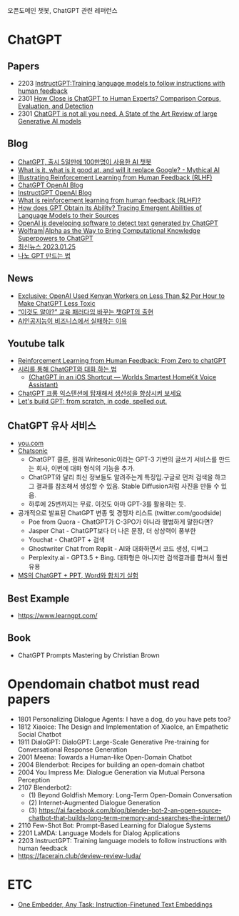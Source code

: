 오픈도메인 챗봇, ChatGPT 관련 레퍼런스

# ChatGPT

## Papers
- 2203 [InstructGPT:Training language models to follow instructions with human feedback](https://arxiv.org/abs/2203.02155)
- 2301 [How Close is ChatGPT to Human Experts? Comparison Corpus, Evaluation, and Detection](https://paperswithcode.com/paper/how-close-is-chatgpt-to-human-experts)
- 2301 [ChatGPT is not all you need. A State of the Art Review of large Generative AI models](https://arxiv.org/abs/2301.04655)

## Blog
- [ChatGPT, 출시 5일만에 100만명이 사용한 AI 챗봇](https://modulabs.co.kr/blog/chatgpt/)
- [What is it, what is it good at, and will it replace Google? - Mythical AI](https://mythicalai.substack.com/p/chatgpt-what-is-it-what-is-it-good?fbclid=IwAR0N-jFqLjsB2qmTKB_uQS8BAbUN_I412UbAL17nOvFAuIJlQ-ZmwRM7az0)
- [Illustrating Reinforcement Learning from Human Feedback (RLHF)](https://huggingface.co/blog/rlhf?fbclid=IwAR3VqGfFYw_IpgaDalW-JRfOnNch8oZGzCX1NPKoAiJuDzfFQsDiwsUT9SI)
- [ChatGPT OpenAI Blog](https://openai.com/blog/chatgpt)
- [InstructGPT OpenAI Blog](https://openai.com/blog/instruction-following/)
- [What is reinforcement learning from human feedback (RLHF)?](https://bdtechtalks.com/2023/01/16/what-is-rlhf/?fbclid=IwAR29tmcMBQlVWd6ddmhgfkf-4Pu8uWi10e_NAJ4ddqyAMJnvQKZRHXsqGbQ)
- [How does GPT Obtain its Ability? Tracing Emergent Abilities of Language Models to their Sources](https://yaofu.notion.site/How-does-GPT-Obtain-its-Ability-Tracing-Emergent-Abilities-of-Language-Models-to-their-Sources-b9a57ac0fcf74f30a1ab9e3e36fa1dc1)
- [OpenAI is developing software to detect text generated by ChatGPT](https://www.theregister.com/2023/01/09/in_brief_ai/)
- [Wolfram|Alpha as the Way to Bring Computational Knowledge Superpowers to ChatGPT](https://writings.stephenwolfram.com/2023/01/wolframalpha-as-the-way-to-bring-computational-knowledge-superpowers-to-chatgpt/)
- [최신뉴스 2023.01.25](https://hipgyung.tistory.com/entry/2023-ChatGPT-%EA%B4%80%EB%A0%A8-%EC%B5%9C%EC%8B%A0-%EC%86%8C%EC%8B%9D-%EC%A0%95%EB%A6%AC-%EC%82%AC%EC%9A%A9%EB%9F%89-DAU-MAU-%EC%9D%B4%EC%9A%A9%EC%9E%90-%EC%88%98-Microsoft-%ED%88%AC%EC%9E%90-GPT-4-Google-DeepMind-LaMDA-Sparrow-Youcom-Perplexityai-Bing)
- [나노 GPT 만드는 법](https://github.com/karpathy/nanoGPT)

## News
- [Exclusive: OpenAI Used Kenyan Workers on Less Than $2 Per Hour to Make ChatGPT Less Toxic](https://time.com/6247678/openai-chatgpt-kenya-workers/?fbclid=IwAR2CqZsv-X7TxubGz_DEpeqe0KBMVfGrFI9pf0QkOAs_ZvqdE--m3EhETYI)
- [“이것도 알아?” 교육 패러다임 바꾸는 챗GPT의 출현
](http://weekly.chosun.com/news/articleViewAmp.html?idxno=23943&fbclid=IwAR3ZFsGf2Wlm4sZexBMfKqgmokdj5B0ZflapJHDheymlr22dWyrXYQutsRA)
- [AI인공지능이 비즈니스에서 실패하는 이유](https://news.mt.co.kr/mtview.php?no=2023012417452489776&fbclid=IwAR0D8mEi6v0qTTbGZvUxaFHwPZiI70zEHQg3xj6MDQc7Zt6E4g_9hGKLekU)

## Youtube talk
- [Reinforcement Learning from Human Feedback: From Zero to chatGPT](https://www.youtube.com/watch?app=desktop&v=2MBJOuVq380&fbclid=IwAR2rEKLZYEXeSAPGSyKRu2oGzXQP2Mcu1HYDghbwYkw9HRhRb68FrxHU7dc)
- [시리를 통해 ChatGPT와 대화 하는 법](https://www.youtube.com/watch?v=THeet9bbphw)
  - [(ChatGPT in an iOS Shortcut — Worlds Smartest HomeKit Voice Assistant)](https://matemarschalko.medium.com/chatgpt-in-an-ios-shortcut-worlds-smartest-homekit-voice-assistant-9a33b780007a)
- [ChatGPT 크롬 익스텐션에 탑재해서 생산성을 향상시켜 보세요](https://www.youtube.com/watch?v=eQQq7SwGM6E)
- [Let's build GPT: from scratch, in code, spelled out.](https://www.youtube.com/watch?v=kCc8FmEb1nY)

## ChatGPT 유사 서비스
- [you.com](https://you.com/)
- [Chatsonic](https://writesonic.com/chat)
  - ChatGPT 클론, 원래 Writesonic이라는 GPT-3 기반의 글쓰기 서비스를 만드는 회사, 이번에 대화 형식의 기능을 추가.
  - ChatGPT와 달리 최신 정보들도 알려주는게 특징입.구글로 먼저 검색을 하고 그 결과를 참조해서 생성할 수 있음. Stable Diffusion처럼 사진을 만들 수 있음.
  - 하루에 25번까지는 무료. 이것도 아마 GPT-3를 활용하는 듯. 
- 공개적으로 발표된 ChatGPT 변종 및 경쟁자 리스트 (twitter.com/goodside)
  - Poe from Quora - ChatGPT가 C-3PO가 아니라 평범하게 말한다면?
  - Jasper Chat - ChatGPT보다 더 나은 문장, 더 상상력이 풍부한
  - Youchat - ChatGPT + 검색
  - Ghostwriter Chat from Replit - AI와 대화하면서 코드 생성, 디버그
  - Perplexity.ai - GPT3.5 + Bing. 대화형은 아니지만 검색결과를 합쳐서 훨씬 유용
- [MS의 ChatGPT + PPT, Word와 합치기 실험](https://www.theverge.com/2023/1/9/23546144/microsoft-openai-word-powerpoint-outlook-gpt-integration-rumor)

## Best Example
- https://www.learngpt.com/

## Book
- ChatGPT Prompts Mastering by Christian Brown

# Opendomain chatbot must read papers
- 1801 Personalizing Dialogue Agents: I have a dog, do you have pets too?
- 1812 Xiaoice: The Design and Implementation of XiaoIce, an Empathetic Social Chatbot
- 1911 DialoGPT: DialoGPT: Large-Scale Generative Pre-training for Conversational Response Generation
- 2001 Meena: Towards a Human-like Open-Domain Chatbot
- 2004 Blenderbot: Recipes for building an open-domain chatbot
- 2004 You Impress Me: Dialogue Generation via Mutual Persona Perception
- 2107 Blenderbot2: 
  - (1) Beyond Goldfish Memory: Long-Term Open-Domain Conversation
  - (2) Internet-Augmented Dialogue Generation
  - (3) https://ai.facebook.com/blog/blender-bot-2-an-open-source-chatbot-that-builds-long-term-memory-and-searches-the-internet/)
- 2110 Few-Shot Bot: Prompt-Based Learning for Dialogue Systems
- 2201 LaMDA: Language Models for Dialog Applications
- 2203 InstructGPT: Training language models to follow instructions with human feedback
- https://facerain.club/deview-review-luda/

# ETC
- [One Embedder, Any Task: Instruction-Finetuned Text Embeddings](https://arxiv.org/abs/2212.09741)
